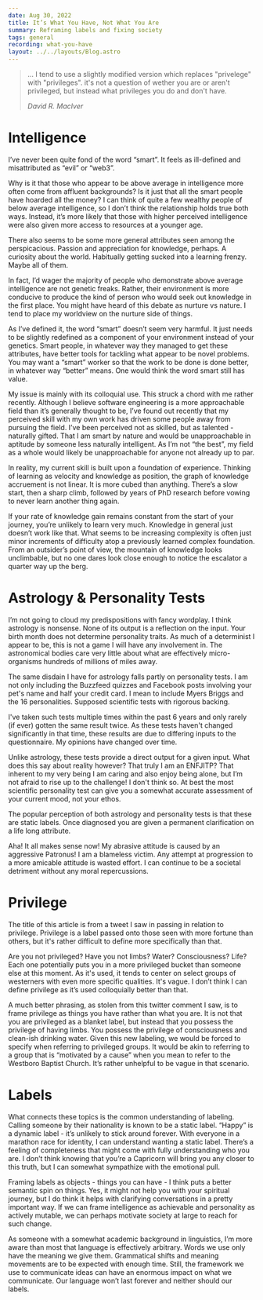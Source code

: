 ```yaml
---
date: Aug 30, 2022
title: It’s What You Have, Not What You Are
summary: Reframing labels and fixing society
tags: general
recording: what-you-have
layout: ../../layouts/Blog.astro
---
```


> ... I tend to use a slightly modified version which replaces "privelege" with "privileges". it's not a question of wether you are or aren't privileged, but instead what privileges you do and don't have.
>
> <cite>David R. MacIver</cite>

# Intelligence

I’ve never been quite fond of the word “smart”. It feels as ill-defined and misattributed as “evil” or “web3”.

Why is it that those who appear to be above average in intelligence more often come from affluent backgrounds? Is it just that all the smart people have hoarded all the money? I can think of quite a few wealthy people of below average intelligence, so I don’t think the relationship holds true both ways. Instead, it’s more likely that those with higher perceived intelligence were also given more access to resources at a younger age.

There also seems to be some more general attributes seen among the perspicacious. Passion and appreciation for knowledge, perhaps. A curiosity about the world. Habitually getting sucked into a learning frenzy. Maybe all of them.

In fact, I’d wager the majority of people who demonstrate above average intelligence are not genetic freaks. Rather, their environment is more conducive to produce the kind of person who would seek out knowledge in the first place. You might have heard of this debate as nurture vs nature. I tend to place my worldview on the nurture side of things.

As I’ve defined it, the word “smart” doesn’t seem very harmful. It just needs to be slightly redefined as a component of your environment instead of your genetics. Smart people, in whatever way they managed to get these attributes, have better tools for tackling what appear to be novel problems. You may want a “smart” worker so that the work to be done is done better, in whatever way “better” means. One would think the word smart still has value.

My issue is mainly with its colloquial use. This struck a chord with me rather recently. Although I believe software engineering is a more approachable field than it’s generally thought to be, I’ve found out recently that my perceived skill with my own work has driven some people away from pursuing the field. I’ve been perceived not as skilled, but as talented - naturally gifted. That I am smart by nature and would be unapproachable in aptitude by someone less naturally intelligent. As I’m not “the best”, my field as a whole would likely be unapproachable for anyone not already up to par. 

In reality, my current skill is built upon a foundation of experience. Thinking of learning as velocity and knowledge as position, the graph of knowledge accruement is not linear. It is more cubed than anything. There’s a slow start, then a sharp climb, followed by years of PhD research before vowing to never learn another thing again. 

If your rate of knowledge gain remains constant from the start of your journey, you’re unlikely to learn very much. Knowledge in general just doesn’t work like that. What seems to be increasing complexity is often just minor increments of difficulty atop a previously learned complex foundation. From an outsider’s point of view, the mountain of knowledge looks unclimbable, but no one dares look close enough to notice the escalator a quarter way up the berg.

# Astrology & Personality Tests

I’m not going to cloud my predispositions with fancy wordplay. I think astrology is nonsense. None of its output is a reflection on the input. Your birth month does not determine personality traits. As much of a determinist I appear to be, this is not a game I will have any involvement in. The astronomical bodies care very little about what are effectively micro-organisms hundreds of millions of miles away. 

The same disdain I have for astrology falls partly on personality tests. I am not only including the Buzzfeed quizzes and Facebook posts involving your pet's name and half your credit card. I mean to include Myers Briggs and the 16 personalities. Supposed scientific tests with rigorous backing. 

I've taken such tests multiple times within the past 6 years and only rarely (if ever) gotten the same result twice. As these tests haven't changed significantly in that time, these results are due to differing inputs to the questionnaire. My opinions have changed over time.

Unlike astrology, these tests provide a direct output for a given input. What does this say about reality however? That truly I am an ENFJITP? That inherent to my very being I am caring and also enjoy being alone, but I’m not afraid to rise up to the challenge! I don't think so. At best the most scientific personality test can give you a somewhat accurate assessment of your current mood, not your ethos. 

The popular perception of both astrology and personality tests is that these are static labels. Once diagnosed you are given a permanent clarification on a life long attribute. 

Aha! It all makes sense now! My abrasive attitude is caused by an aggressive Patronus! I am a blameless victim. Any attempt at progression to a more amicable attitude is wasted effort. I can continue to be a societal detriment without any moral repercussions. 

# Privilege

The title of this article is from a tweet I saw in passing in relation to privilege. Privilege is a label passed onto those seen with more fortune than others, but it's rather difficult to define more specifically than that. 

Are you not privileged? Have you not limbs? Water? Consciousness? Life? Each one potentially puts you in a more privileged bucket than someone else at this moment. As it's used, it tends to center on select groups of westerners with even more specific qualities. It's vague. I don’t think I can define privilege as it’s used colloquially better than that.

A much better phrasing, as stolen from this twitter comment I saw, is to frame privilege as things you have rather than what you are. It is not that you are privileged as a blanket label, but instead that you possess the privilege of having limbs. You possess the privilege of consciousness and clean-ish drinking water. Given this new labeling, we would be forced to specify when referring to privileged groups. It would be akin to referring to a group that is “motivated by a cause” when you mean to refer to the Westboro Baptist Church. It’s rather unhelpful to be vague in that scenario.

# Labels

What connects these topics is the common understanding of labeling. Calling someone by their nationality is known to be a static label. “Happy” is a dynamic label - it’s unlikely to stick around forever. With everyone in a marathon race for identity, I can understand wanting a static label. There’s a feeling of completeness that might come with fully understanding who you are. I don’t think knowing that you’re a Capricorn will bring you any closer to this truth, but I can somewhat sympathize with the emotional pull. 

Framing labels as objects - things you can have - I think puts a better semantic spin on things. Yes, it might not help you with your spiritual journey, but I do think it helps with clarifying conversations in a pretty important way. If we can frame intelligence as achievable and personality as actively mutable, we can perhaps motivate society at large to reach for such change. 

As someone with a somewhat academic background in linguistics, I’m more aware than most that language is effectively arbitrary. Words we use only have the meaning we give them. Grammatical shifts and meaning movements are to be expected with enough time. Still, the framework we use to communicate ideas can have an enormous impact on what we communicate. Our language won’t last forever and neither should our labels.
